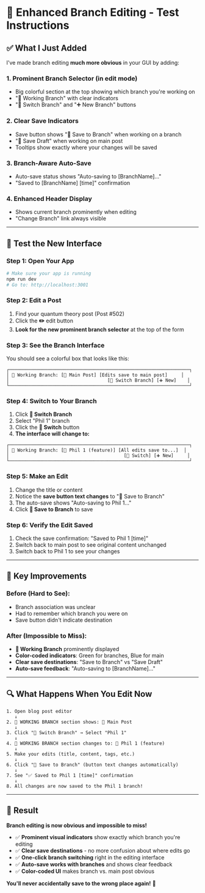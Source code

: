 # 🧪 Enhanced Branch Editing - Test Instructions

## ✅ What I Just Added

I've made branch editing **much more obvious** in your GUI by adding:

### 1. **Prominent Branch Selector** (in edit mode)
- Big colorful section at the top showing which branch you're working on
- "🌿 Working Branch" with clear indicators
- "🔄 Switch Branch" and "➕ New Branch" buttons

### 2. **Clear Save Indicators** 
- Save button shows "💾 Save to Branch" when working on a branch
- "💾 Save Draft" when working on main post
- Tooltips show exactly where your changes will be saved

### 3. **Branch-Aware Auto-Save**
- Auto-save status shows "Auto-saving to [BranchName]..."
- "Saved to [BranchName] [time]" confirmation

### 4. **Enhanced Header Display**
- Shows current branch prominently when editing
- "Change Branch" link always visible

---

## 🚀 Test the New Interface

### **Step 1: Open Your App**
```bash
# Make sure your app is running
npm run dev
# Go to: http://localhost:3001
```

### **Step 2: Edit a Post**
1. Find your quantum theory post (Post #502)
2. Click the **✏️** edit button
3. **Look for the new prominent branch selector** at the top of the form

### **Step 3: See the Branch Interface**
You should see a colorful box that looks like this:

```
┌──────────────────────────────────────────────────────────────────┐
│ 🌿 Working Branch: [📝 Main Post] [Edits save to main post]     │
│                                    [🔄 Switch Branch] [➕ New]    │
└──────────────────────────────────────────────────────────────────┘
```

### **Step 4: Switch to Your Branch**
1. Click **🔄 Switch Branch**
2. Select "Phil 1" branch
3. Click the **🔄 Switch** button
4. **The interface will change to:**

```
┌──────────────────────────────────────────────────────────────────┐
│ 🌿 Working Branch: [🚀 Phil 1 (feature)] [All edits save to...]  │
│                                          [🔄 Switch] [➕ New]     │
└──────────────────────────────────────────────────────────────────┘
```

### **Step 5: Make an Edit**
1. Change the title or content
2. Notice the **save button text changes** to "💾 Save to Branch"
3. The auto-save shows "Auto-saving to Phil 1..."
4. Click **💾 Save to Branch** to save

### **Step 6: Verify the Edit Saved**
1. Check the save confirmation: "Saved to Phil 1 [time]"
2. Switch back to main post to see original content unchanged
3. Switch back to Phil 1 to see your changes

---

## 🎯 Key Improvements

### **Before (Hard to See):**
- Branch association was unclear
- Had to remember which branch you were on
- Save button didn't indicate destination

### **After (Impossible to Miss):**
- **🌿 Working Branch** prominently displayed
- **Color-coded indicators**: Green for branches, Blue for main
- **Clear save destinations**: "Save to Branch" vs "Save Draft"  
- **Auto-save feedback**: "Auto-saving to [BranchName]..."

---

## 🔍 What Happens When You Edit Now

```
1. Open blog post editor
   ↓
2. 🌿 WORKING BRANCH section shows: 📝 Main Post
   ↓  
3. Click "🔄 Switch Branch" → Select "Phil 1"
   ↓
4. 🌿 WORKING BRANCH section changes to: 🚀 Phil 1 (feature)
   ↓
5. Make your edits (title, content, tags, etc.)
   ↓
6. Click "💾 Save to Branch" (button text changes automatically)
   ↓
7. See "✅ Saved to Phil 1 [time]" confirmation
   ↓
8. All changes are now saved to the Phil 1 branch!
```

---

## 🎉 Result

**Branch editing is now obvious and impossible to miss!**

- ✅ **Prominent visual indicators** show exactly which branch you're editing
- ✅ **Clear save destinations** - no more confusion about where edits go
- ✅ **One-click branch switching** right in the editing interface  
- ✅ **Auto-save works with branches** and shows clear feedback
- ✅ **Color-coded UI** makes branch vs. main post obvious

**You'll never accidentally save to the wrong place again!** 🎯
